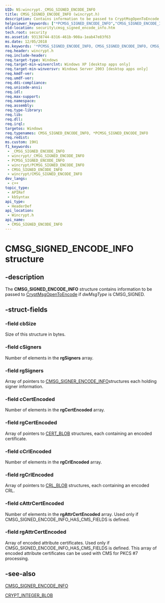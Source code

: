 ```yaml
---
UID: NS:wincrypt._CMSG_SIGNED_ENCODE_INFO
title: CMSG_SIGNED_ENCODE_INFO (wincrypt.h)
description: Contains information to be passed to CryptMsgOpenToEncode if dwMsgType is CMSG_SIGNED.
helpviewer_keywords: ["*PCMSG_SIGNED_ENCODE_INFO","CMSG_SIGNED_ENCODE_INFO","CMSG_SIGNED_ENCODE_INFO structure [Security]","_crypto2_cmsg_signed_encode_info","security.cmsg_signed_encode_info","wincrypt/CMSG_SIGNED_ENCODE_INFO"]
old-location: security\cmsg_signed_encode_info.htm
tech.root: security
ms.assetid: 93138744-8316-461b-908a-1eab47e83f63
ms.date: 12/05/2018
ms.keywords: '*PCMSG_SIGNED_ENCODE_INFO, CMSG_SIGNED_ENCODE_INFO, CMSG_SIGNED_ENCODE_INFO structure [Security], _crypto2_cmsg_signed_encode_info, security.cmsg_signed_encode_info, wincrypt/CMSG_SIGNED_ENCODE_INFO'
req.header: wincrypt.h
req.include-header: 
req.target-type: Windows
req.target-min-winverclnt: Windows XP [desktop apps only]
req.target-min-winversvr: Windows Server 2003 [desktop apps only]
req.kmdf-ver: 
req.umdf-ver: 
req.ddi-compliance: 
req.unicode-ansi: 
req.idl: 
req.max-support: 
req.namespace: 
req.assembly: 
req.type-library: 
req.lib: 
req.dll: 
req.irql: 
targetos: Windows
req.typenames: CMSG_SIGNED_ENCODE_INFO, *PCMSG_SIGNED_ENCODE_INFO
req.redist: 
ms.custom: 19H1
f1_keywords:
 - _CMSG_SIGNED_ENCODE_INFO
 - wincrypt/_CMSG_SIGNED_ENCODE_INFO
 - PCMSG_SIGNED_ENCODE_INFO
 - wincrypt/PCMSG_SIGNED_ENCODE_INFO
 - CMSG_SIGNED_ENCODE_INFO
 - wincrypt/CMSG_SIGNED_ENCODE_INFO
dev_langs:
 - c++
topic_type:
 - APIRef
 - kbSyntax
api_type:
 - HeaderDef
api_location:
 - Wincrypt.h
api_name:
 - CMSG_SIGNED_ENCODE_INFO
---
```


# CMSG_SIGNED_ENCODE_INFO structure


## -description

The <b>CMSG_SIGNED_ENCODE_INFO</b> structure contains information to be passed to 
<a href="/windows/desktop/api/wincrypt/nf-wincrypt-cryptmsgopentoencode">CryptMsgOpenToEncode</a> if <i>dwMsgType</i> is CMSG_SIGNED.

## -struct-fields

### -field cbSize

Size of this structure in bytes.

### -field cSigners

Number of elements in the <b>rgSigners</b> array.

### -field rgSigners

Array of pointers to 
			   <a href="/windows/desktop/api/wincrypt/ns-wincrypt-cmsg_signer_encode_info">CMSG_SIGNER_ENCODE_INFO</a>structures each holding signer information.

### -field cCertEncoded

Number of elements in the <b>rgCertEncoded</b> array.

### -field rgCertEncoded

Array of pointers to 
              <a href="/previous-versions/windows/desktop/legacy/aa381414(v=vs.85)">CERT_BLOB</a> 
				  structures, each containing an encoded certificate.

### -field cCrlEncoded

Number of elements in the <b>rgCrlEncoded</b> array.

### -field rgCrlEncoded

Array of pointers to 
                <a href="/previous-versions/windows/desktop/legacy/aa381414(v=vs.85)">CRL_BLOB</a> structures, each containing an encoded CRL.

### -field cAttrCertEncoded

Number of elements in the <b>rgAttrCertEncoded</b> array.
			 Used only if CMSG_SIGNED_ENCODE_INFO_HAS_CMS_FIELDS is defined.

### -field rgAttrCertEncoded

Array of encoded attribute certificates. 
			 Used only if CMSG_SIGNED_ENCODE_INFO_HAS_CMS_FIELDS is defined. This array of encoded attribute certificates can be used with CMS for PKCS #7 processing.

## -see-also

<a href="/windows/desktop/api/wincrypt/ns-wincrypt-cmsg_signer_encode_info">CMSG_SIGNER_ENCODE_INFO</a>



<a href="/previous-versions/windows/desktop/legacy/aa381414(v=vs.85)">CRYPT_INTEGER_BLOB</a>